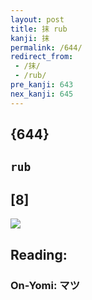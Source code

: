 ```yaml
---
layout: post
title: 抹 rub
kanji: 抹
permalink: /644/
redirect_from:
 - /抹/
 - /rub/
pre_kanji: 643
nex_kanji: 645
---
```


## {644}

## `rub`

## [8]

<div class="stroke"><img src="E68AB9.png" /></div>

## Reading:

### On-Yomi: マツ
